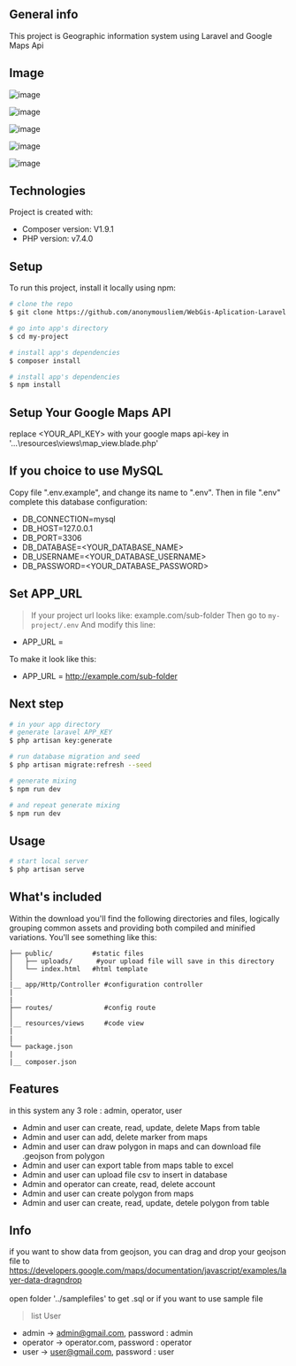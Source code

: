 ## General info
This project is Geographic information system using Laravel and Google Maps Api

## Image

![image](https://user-images.githubusercontent.com/38047246/78897567-961a1500-7a9c-11ea-9250-e2a666799474.png)

![image](https://user-images.githubusercontent.com/38047246/78909424-b30b1400-7aad-11ea-9cd7-549193c1fcd1.png)

![image](https://user-images.githubusercontent.com/38047246/83380256-b6fd4780-a407-11ea-93b6-094f8248070e.png)

![image](https://user-images.githubusercontent.com/38047246/78911408-77257e00-7ab0-11ea-94b5-57a5f81989ea.png)

![image](https://user-images.githubusercontent.com/38047246/78897466-69fe9400-7a9c-11ea-907f-cc71129ef1fa.png)

## Technologies
Project is created with:
* Composer version: V1.9.1
* PHP version: v7.4.0
	
## Setup
To run this project, install it locally using npm:

``` bash
# clone the repo
$ git clone https://github.com/anonymousliem/WebGis-Aplication-Laravel.git my-project

# go into app's directory
$ cd my-project

# install app's dependencies
$ composer install

# install app's dependencies
$ npm install

```

## Setup Your Google Maps API

replace <YOUR_API_KEY> with your google maps api-key in '...\resources\views\map_view.blade.php'


## If you choice to use MySQL

Copy file ".env.example", and change its name to ".env".
Then in file ".env" complete this database configuration:
* DB_CONNECTION=mysql
* DB_HOST=127.0.0.1
* DB_PORT=3306
* DB_DATABASE=<YOUR_DATABASE_NAME>
* DB_USERNAME=<YOUR_DATABASE_USERNAME>
* DB_PASSWORD=<YOUR_DATABASE_PASSWORD>

## Set APP_URL

> If your project url looks like: example.com/sub-folder 
Then go to `my-project/.env`
And modify this line:

* APP_URL = 

To make it look like this:

* APP_URL = http://example.com/sub-folder

## Next step

``` bash
# in your app directory
# generate laravel APP_KEY
$ php artisan key:generate

# run database migration and seed
$ php artisan migrate:refresh --seed

# generate mixing
$ npm run dev

# and repeat generate mixing
$ npm run dev
```

## Usage

``` bash
# start local server
$ php artisan serve
``` 

## What's included

Within the download you'll find the following directories and files, logically grouping common assets and providing both compiled and minified variations. You'll see something like this:


```
├── public/          #static files
│   ├── uploads/      #your upload file will save in this directory
│   └── index.html   #html template
│
|__ app/Http/Controller #configuration controller
|
|
├── routes/             #config route
│   
│__ resources/views     #code view
|
|
└── package.json
|
|__ composer.json
```

## Features
in this system any 3 role : admin, operator, user
* Admin and user can create, read, update, delete Maps from table
* Admin and user can add, delete marker from maps
* Admin and user can draw polygon in maps and can download file .geojson from polygon
* Admin and user can export table from maps table to excel
* Admin and user can upload file csv to insert in database
* Admin and operator can create, read, delete account
* Admin and user can create polygon from maps
* Admin and user can create, read, update, detele polygon from table

## Info
if you want to show data from geojson, you can drag and drop your geojson file to https://developers.google.com/maps/documentation/javascript/examples/layer-data-dragndrop
<br>
<br>
open folder '../samplefiles' to get .sql or if you want to use sample file
<br>
> list User
* admin -> admin@gmail.com, password : admin
* operator -> operator.com, password : operator
* user -> user@gmail.com, password : user
